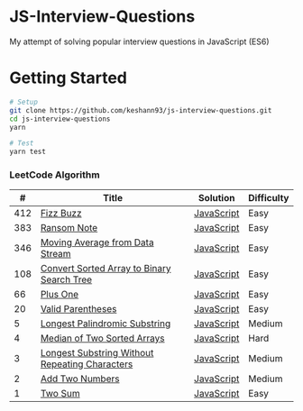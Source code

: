 
JS-Interview-Questions
========

My attempt of solving popular interview questions in JavaScript (ES6)
# Getting Started

```bash
# Setup
git clone https://github.com/keshann93/js-interview-questions.git
cd js-interview-questions
yarn

# Test
yarn test
```
### LeetCode Algorithm


| # | Title | Solution | Difficulty |
|---| ----- | -------- | ---------- |
|412|[Fizz Buzz](https://leetcode.com/problems/fizz-buzz/) | [JavaScript](./leetcode/Easy/412.js)|Easy|
|383|[Ransom Note](https://leetcode.com/problems/ransom-note/) | [JavaScript](./leetcode/Easy/383.js)|Easy|
|346|[Moving Average from Data Stream](https://leetcode.com/problems/moving-average-from-data-stream/) | [JavaScript](./leetcode/Easy/346.js)|Easy|
|108|[Convert Sorted Array to Binary Search Tree](https://leetcode.com/problems/convert-sorted-array-to-binary-search-tree/)| [JavaScript](./leetcode/Easy/108.js)|Easy|
|66|[Plus One](https://leetcode.com/problems/plus-one/)| [JavaScript](./leetcode/Easy/66.js)|Easy|
|20|[Valid Parentheses](https://leetcode.com/problems/valid-parentheses/)| [JavaScript](./leetcode/Easy/20.js)|Easy|
|5|[Longest Palindromic Substring](https://leetcode.com/problems/longest-palindromic-substring/)| [JavaScript](./leetcode/Medium/5.js)|Medium|
|4|[Median of Two Sorted Arrays](https://leetcode.com/problems/median-of-two-sorted-arrays/)| [JavaScript](./leetcode/Hard/4.js)|Hard|
|3|[Longest Substring Without Repeating Characters](https://leetcode.com/problems/longest-substring-without-repeating-characters/)| [JavaScript](./leetcode/Medium/3.js)|Medium|
|2|[Add Two Numbers](https://leetcode.com/problems/add-two-numbers/)| [JavaScript](./leetcode/Medium/2.js)|Medium|
|1|[Two Sum](https://leetcode.com/problems/two-sum/)| [JavaScript](./leetcode/Easy/1.js) |Easy|


